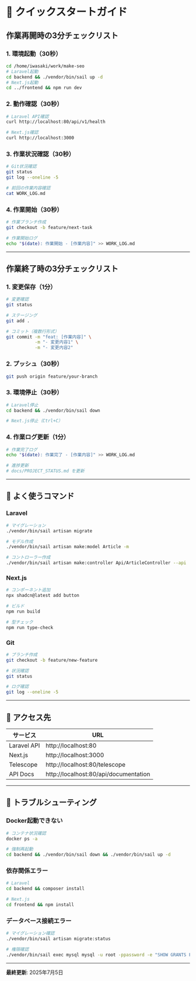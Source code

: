 # 🚀 クイックスタートガイド

## 作業再開時の3分チェックリスト

### 1. 環境起動（30秒）
```bash
cd /home/iwasaki/work/make-seo
# Laravel起動
cd backend && ./vendor/bin/sail up -d
# Next.js起動
cd ../frontend && npm run dev
```

### 2. 動作確認（30秒）
```bash
# Laravel API確認
curl http://localhost:80/api/v1/health

# Next.js確認  
curl http://localhost:3000
```

### 3. 作業状況確認（30秒）
```bash
# Git状況確認
git status
git log --oneline -5

# 前回の作業内容確認
cat WORK_LOG.md
```

### 4. 作業開始（30秒）
```bash
# 作業ブランチ作成
git checkout -b feature/next-task

# 作業開始ログ
echo "$(date): 作業開始 - [作業内容]" >> WORK_LOG.md
```

---

## 作業終了時の3分チェックリスト

### 1. 変更保存（1分）
```bash
# 変更確認
git status

# ステージング
git add .

# コミット（複数行形式）
git commit -m "feat: [作業内容]" \
           -m "- 変更内容1" \
           -m "- 変更内容2"
```

### 2. プッシュ（30秒）
```bash
git push origin feature/your-branch
```

### 3. 環境停止（30秒）
```bash
# Laravel停止
cd backend && ./vendor/bin/sail down

# Next.js停止（Ctrl+C）
```

### 4. 作業ログ更新（1分）
```bash
# 作業完了ログ
echo "$(date): 作業完了 - [作業内容]" >> WORK_LOG.md

# 進捗更新
# docs/PROJECT_STATUS.md を更新
```

---

## 🔧 よく使うコマンド

### Laravel
```bash
# マイグレーション
./vendor/bin/sail artisan migrate

# モデル作成
./vendor/bin/sail artisan make:model Article -m

# コントローラー作成
./vendor/bin/sail artisan make:controller Api/ArticleController --api
```

### Next.js
```bash
# コンポーネント追加
npx shadcn@latest add button

# ビルド
npm run build

# 型チェック
npm run type-check
```

### Git
```bash
# ブランチ作成
git checkout -b feature/new-feature

# 状況確認
git status

# ログ確認
git log --oneline -5
```

---

## 📱 アクセス先

| サービス | URL |
|---------|-----|
| Laravel API | http://localhost:80 |
| Next.js | http://localhost:3000 |
| Telescope | http://localhost:80/telescope |
| API Docs | http://localhost:80/api/documentation |

---

## 🚨 トラブルシューティング

### Docker起動できない
```bash
# コンテナ状況確認
docker ps -a

# 強制再起動
cd backend && ./vendor/bin/sail down && ./vendor/bin/sail up -d
```

### 依存関係エラー
```bash
# Laravel
cd backend && composer install

# Next.js
cd frontend && npm install
```

### データベース接続エラー
```bash
# マイグレーション確認
./vendor/bin/sail artisan migrate:status

# 権限確認
./vendor/bin/sail exec mysql mysql -u root -ppassword -e "SHOW GRANTS FOR 'sail'@'%';"
```

---

**最終更新**: 2025年7月5日
